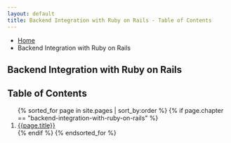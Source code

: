 ```yaml
---
layout: default
title: Backend Integration with Ruby on Rails - Table of Contents
---
```

<ul class="breadcrumbs">
  <li><a href="/">Home</a></li>
  <li class="current">Backend Integration with Ruby on Rails</li>
</ul>

<h2>Backend Integration with Ruby on Rails</h2>

<h2>Table of Contents</h2>
<ol>
  {% sorted_for page in site.pages | sort_by:order %}
    {% if page.chapter == "backend-integration-with-ruby-on-rails" %}
      <li>
        <a href="{{page.url}}">{{page.title}}</a>
      </li>
    {% endif %}
  {% endsorted_for %}
</ol>
